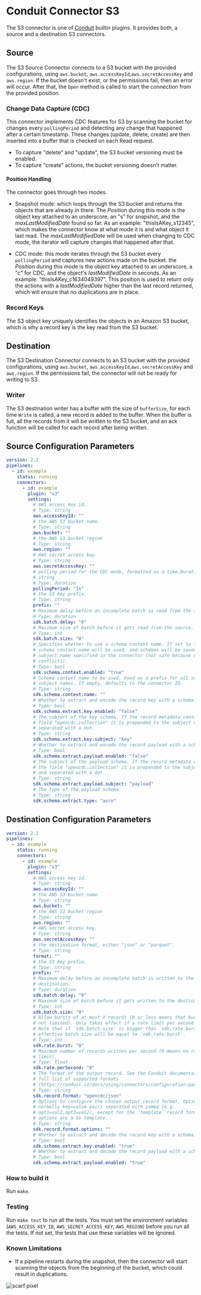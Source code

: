# Conduit Connector S3

<!-- readmegen:description -->
The S3 connector is one of [Conduit](https://github.com/ConduitIO/conduit)
builtin plugins. It provides both, a source and a destination S3 connectors.

## Source

The S3 Source Connector connects to a S3 bucket with the provided
configurations, using `aws.bucket`, `aws.accessKeyId`,`aws.secretAccessKey` and
`aws.region`. If the bucket doesn't exist, or the permissions fail, then an
error will occur. After that, the `Open` method is called to start the
connection from the provided position.

### Change Data Capture (CDC)

This connector implements CDC features for S3 by scanning the bucket for changes
every `pollingPeriod` and detecting any change that happened after a certain
timestamp. These changes (update, delete, create) are then inserted into a
buffer that is checked on each Read request.

* To capture "delete" and "update", the S3 bucket versioning must be enabled.
* To capture "create" actions, the bucket versioning doesn't matter.

#### Position Handling

The connector goes through two modes.

* Snapshot mode: which loops through the S3 bucket and returns the objects that
  are already in there. The _Position_ during this mode is the object key
  attached to an underscore, an "s" for snapshot, and the _maxLastModifiedDate_
  found so far. As an example: "thisIsAKey_s12345", which makes the connector
  know at what mode it is and what object it last read. The
  _maxLastModifiedDate_ will be used when changing to CDC mode, the iterator
  will capture changes that happened after that.

* CDC mode: this mode iterates through the S3 bucket every `pollingPeriod` and
  captures new actions made on the bucket. the _Position_ during this mode is
  the object key attached to an underscore, a "c" for CDC, and the object's
  _lastModifiedDate_ in seconds. As an example: "thisIsAKey_c1634049397". This
  position is used to return only the actions with a _lastModifiedDate_ higher
  than the last record returned, which will ensure that no duplications are in
  place.

### Record Keys

The S3 object key uniquely identifies the objects in an Amazon S3 bucket, which
is why a record key is the key read from the S3 bucket.

## Destination

The S3 Destination Connector connects to an S3 bucket with the provided
configurations, using `aws.bucket`, `aws.accessKeyId`,`aws.secretAccessKey` and
`aws.region`. If the permissions fail, the connector will not be ready for
writing to S3.

### Writer

The S3 destination writer has a buffer with the size of `bufferSize`, for each
time `Write` is called, a new record is added to the buffer. When the buffer is
full, all the records from it will be written to the S3 bucket, and an ack
function will be called for each record after being written.<!-- /readmegen:description -->

## Source Configuration Parameters

<!-- readmegen:source.parameters.yaml -->
```yaml
version: 2.2
pipelines:
  - id: example
    status: running
    connectors:
      - id: example
        plugin: "s3"
        settings:
          # AWS access key id.
          # Type: string
          aws.accessKeyId: ""
          # the AWS S3 bucket name.
          # Type: string
          aws.bucket: ""
          # the AWS S3 bucket region
          # Type: string
          aws.region: ""
          # AWS secret access key.
          # Type: string
          aws.secretAccessKey: ""
          # polling period for the CDC mode, formatted as a time.Duration
          # string.
          # Type: duration
          pollingPeriod: "1s"
          # the S3 key prefix.
          # Type: string
          prefix: ""
          # Maximum delay before an incomplete batch is read from the source.
          # Type: duration
          sdk.batch.delay: "0"
          # Maximum size of batch before it gets read from the source.
          # Type: int
          sdk.batch.size: "0"
          # Specifies whether to use a schema context name. If set to false, no
          # schema context name will be used, and schemas will be saved with the
          # subject name specified in the connector (not safe because of name
          # conflicts).
          # Type: bool
          sdk.schema.context.enabled: "true"
          # Schema context name to be used. Used as a prefix for all schema
          # subject names. If empty, defaults to the connector ID.
          # Type: string
          sdk.schema.context.name: ""
          # Whether to extract and encode the record key with a schema.
          # Type: bool
          sdk.schema.extract.key.enabled: "false"
          # The subject of the key schema. If the record metadata contains the
          # field "opencdc.collection" it is prepended to the subject name and
          # separated with a dot.
          # Type: string
          sdk.schema.extract.key.subject: "key"
          # Whether to extract and encode the record payload with a schema.
          # Type: bool
          sdk.schema.extract.payload.enabled: "false"
          # The subject of the payload schema. If the record metadata contains
          # the field "opencdc.collection" it is prepended to the subject name
          # and separated with a dot.
          # Type: string
          sdk.schema.extract.payload.subject: "payload"
          # The type of the payload schema.
          # Type: string
          sdk.schema.extract.type: "avro"
```
<!-- /readmegen:source.parameters.yaml -->

## Destination Configuration Parameters

<!-- readmegen:destination.parameters.yaml -->
```yaml
version: 2.2
pipelines:
  - id: example
    status: running
    connectors:
      - id: example
        plugin: "s3"
        settings:
          # AWS access key id.
          # Type: string
          aws.accessKeyId: ""
          # the AWS S3 bucket name.
          # Type: string
          aws.bucket: ""
          # the AWS S3 bucket region
          # Type: string
          aws.region: ""
          # AWS secret access key.
          # Type: string
          aws.secretAccessKey: ""
          # the destination format, either "json" or "parquet".
          # Type: string
          format: ""
          # the S3 key prefix.
          # Type: string
          prefix: ""
          # Maximum delay before an incomplete batch is written to the
          # destination.
          # Type: duration
          sdk.batch.delay: "0"
          # Maximum size of batch before it gets written to the destination.
          # Type: int
          sdk.batch.size: "0"
          # Allow bursts of at most X records (0 or less means that bursts are
          # not limited). Only takes effect if a rate limit per second is set.
          # Note that if `sdk.batch.size` is bigger than `sdk.rate.burst`, the
          # effective batch size will be equal to `sdk.rate.burst`.
          # Type: int
          sdk.rate.burst: "0"
          # Maximum number of records written per second (0 means no rate
          # limit).
          # Type: float
          sdk.rate.perSecond: "0"
          # The format of the output record. See the Conduit documentation for a
          # full list of supported formats
          # (https://conduit.io/docs/using/connectors/configuration-parameters/output-format).
          # Type: string
          sdk.record.format: "opencdc/json"
          # Options to configure the chosen output record format. Options are
          # normally key=value pairs separated with comma (e.g.
          # opt1=val2,opt2=val2), except for the `template` record format, where
          # options are a Go template.
          # Type: string
          sdk.record.format.options: ""
          # Whether to extract and decode the record key with a schema.
          # Type: bool
          sdk.schema.extract.key.enabled: "true"
          # Whether to extract and decode the record payload with a schema.
          # Type: bool
          sdk.schema.extract.payload.enabled: "true"
```
<!-- /readmegen:destination.parameters.yaml -->

### How to build it

Run `make`.

### Testing

Run `make test` to run all the tests. You must set the environment variables (`AWS_ACCESS_KEY_ID`,
`AWS_SECRET_ACCESS_KEY`, `AWS_REGION`)
before you run all the tests. If not set, the tests that use these variables will be ignored.

### Known Limitations

* If a pipeline restarts during the snapshot, then the connector will start scanning the objects from the beginning of
  the bucket, which could result in duplications.

![scarf pixel](https://static.scarf.sh/a.png?x-pxid=191ed0af-67f7-4462-9fc0-13d1cb8e463c)
